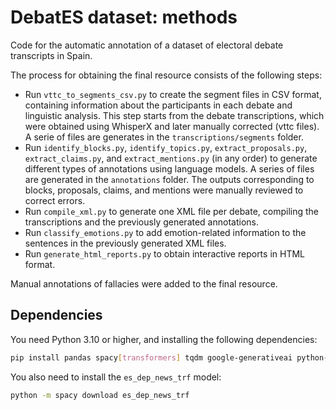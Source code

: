 # DebatES dataset: methods
Code for the automatic annotation of a dataset of electoral debate transcripts in Spain.

The process for obtaining the final resource consists of the following steps:

* Run `vttc_to_segments_csv.py` to create the segment files in CSV format, containing information about the participants in each debate and linguistic analysis. This step starts from the debate transcriptions, which were obtained using WhisperX and later manually corrected (vttc files).  A serie of files are generates in the `transcriptions/segments` folder.
* Run `identify_blocks.py`, `identify_topics.py`, `extract_proposals.py`, `extract_claims.py`, and `extract_mentions.py` (in any order) to generate different types of annotations using language models. A series of files are generated in the `annotations` folder. The outputs corresponding to blocks, proposals, claims, and mentions were manually reviewed to correct errors.  
* Run `compile_xml.py` to generate one XML file per debate, compiling the transcriptions and the previously generated annotations.  
* Run `classify_emotions.py` to add emotion-related information to the sentences in the previously generated XML files.  
* Run `generate_html_reports.py` to obtain interactive reports in HTML format.  

Manual annotations of fallacies were added to the final resource.

## Dependencies

You need Python 3.10 or higher, and installing the following dependencies:

```bash
pip install pandas spacy[transformers] tqdm google-generativeai python-dotenv
```

You also need to install the `es_dep_news_trf` model:

```bash
python -m spacy download es_dep_news_trf
```